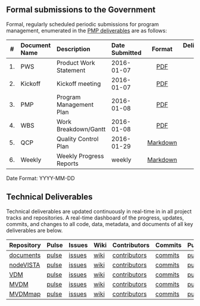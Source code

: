 ## Formal submissions to the Government

Formal, regularly scheduled periodic submissions for program management, enumerated in the [PMP deliverables](https://github.com/vistadataproject/documents/blob/master/README.md#program-management) are as follows: 

\# | Document Name | Description | Date Submitted | Format | Deliverable #
:---: | :--- | :--- | :--- | :---:| :---:
1. | PWS | Product Work Statement|  2016-01-07 | [PDF](/Submissions/VistAMetadata-PWS-2015-12-09.pdf)  | NA
2. | Kickoff | Kickoff meeting|  2016-01-07 | [PDF](/Submissions/VistAMetadata-Kickoff-2016-01-07.pdf)  | 1
3. | PMP | Program Management Plan | 2016-01-08 |[PDF](/Submissions/VistAMetadata-PMP-2016-01-08.pdf) | 2 
4. | WBS | Work Breakdown/Gantt |  2016-01-08 | [PDF](/Submissions/VistAMetadata-WBS-2016-01-08.pdf)  |  2
5. | QCP | Quality Control Plan | 2016-01-29 |[Markdown](/Submissions/VistAMetadata-Quality_Control_Plan-20160129.md) | 1B 
6. | Weekly | Weekly Progress Reports | weekly | [Markdown](https://github.com/vistadataproject/documents/wiki/Weekly-Status-Summaries) | 3

Date Format:  YYYY-MM-DD


## Technical Deliverables
Technical deliverables are updated continuously in real-time in in all project tracks and repositories.  A real-time dashboard of the progress, updates, commits, and changes to all code, data, metadata, and documents of all key deliverables are below.


Repository | Pulse | Issues | Wiki | Contributors | Commits | Punchcard
--- | --- | --- | --- | --- | --- |--- 
[documents](https://github.com/vistadataproject/documents) | [pulse](https://github.com/vistadataproject/documents/pulse) | [issues](https://github.com/vistadataproject/documents/issues) | [wiki](https://github.com/vistadataproject/documents/wiki) | [contributors](https://github.com/vistadataproject/documents/graphs/contributors) | [commits](https://github.com/vistadataproject/documents/graphs/commit-activity) | [punchcard](https://github.com/vistadataproject/documents/graphs/punch-card)
[nodeVISTA](https://github.com/vistadataproject/nodeVISTA) | [pulse](https://github.com/vistadataproject/nodeVISTA/pulse) | [issues](https://github.com/vistadataproject/nodeVISTA/issues) | [wiki](https://github.com/vistadataproject/nodeVISTA/wiki) | [contributors](https://github.com/vistadataproject/nodeVISTA/graphs/contributors) | [commits](https://github.com/vistadataproject/nodeVISTA/graphs/commit-activity) | [punchcard](https://github.com/vistadataproject/nodeVISTA/graphs/punch-card)
[VDM](https://github.com/vistadataproject/VDM) | [pulse](https://github.com/vistadataproject/VDM/pulse) | [issues](https://github.com/vistadataproject/VDM/issues) | [wiki](https://github.com/vistadataproject/VDM/wiki) | [contributors](https://github.com/vistadataproject/VDM/graphs/contributors) | [commits](https://github.com/vistadataproject/VDM/graphs/commit-activity) | [punchcard](https://github.com/vistadataproject/VDM/graphs/punch-card)
[MVDM](https://github.com/vistadataproject/MVDM) | [pulse](https://github.com/vistadataproject/MVDM/pulse) | [issues](https://github.com/vistadataproject/MVDM/issues) | [wiki](https://github.com/vistadataproject/MVDM/wiki) | [contributors](https://github.com/vistadataproject/MVDM/graphs/contributors) | [commits](https://github.com/vistadataproject/MVDM/graphs/commit-activity) | [punchcard](https://github.com/vistadataproject/MVDM/graphs/punch-card)
[MVDMmap](https://github.com/vistadataproject/MVDMmap) | [pulse](https://github.com/vistadataproject/MVDMmap/pulse) | [issues](https://github.com/vistadataproject/MVDMmap/issues) | [wiki](https://github.com/vistadataproject/MVDMmap/wiki) | [contributors](https://github.com/vistadataproject/MVDMmap/graphs/contributors) | [commits](https://github.com/vistadataproject/MVDMmap/graphs/commit-activity) | [punchcard](https://github.com/vistadataproject/MVDMmap/graphs/punch-card)





